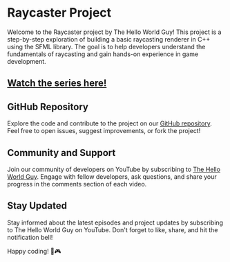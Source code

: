 # Raycaster Project

Welcome to the Raycaster project by The Hello World Guy! This project is a step-by-step exploration of building a basic raycasting renderer in C++ using the SFML library. The goal is to help developers understand the fundamentals of raycasting and gain hands-on experience in game development.

## [Watch the series here!](https://www.youtube.com/watch?v=1Y3Xt6AiiVw&list=PLlnvVTSJ0XwcsRgaXHeQZBhOX5KTOKaXZ)

## GitHub Repository

Explore the code and contribute to the project on our [GitHub repository](https://github.com/Yousaf-Wajih/raycaster). Feel free to open issues, suggest improvements, or fork the project!

## Community and Support

Join our community of developers on YouTube by subscribing to [The Hello World Guy](www.youtube.com/@thehelloworldguyofficial). Engage with fellow developers, ask questions, and share your progress in the comments section of each video.

## Stay Updated

Stay informed about the latest episodes and project updates by subscribing to The Hello World Guy on YouTube. Don't forget to like, share, and hit the notification bell!

Happy coding! 🚀🎮
